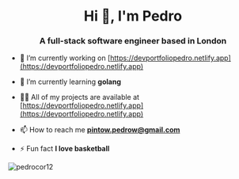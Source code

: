 <h1 align="center">Hi 👋, I'm Pedro</h1>
<h3 align="center">A full-stack software engineer based in London</h3>


- 🔭 I’m currently working on [https://devportfoliopedro.netlify.app](https://devportfoliopedro.netlify.app)

- 🌱 I’m currently learning **golang**

- 👨‍💻 All of my projects are available at [https://devportfoliopedro.netlify.app](https://devportfoliopedro.netlify.app)

- 📫 How to reach me **pintow.pedrow@gmail.com**

- ⚡ Fun fact **I love basketball**
  
<p><img align="left" src="https://github-readme-stats.vercel.app/api/top-langs?username=pedrocor12&show_icons=true&theme=dark&locale=en&layout=compact" alt="pedrocor12" /></p>

<!--<p>&nbsp;<img align="center" src="https://github-readme-stats.vercel.app/api?username=dr-frankiestein&show_icons=true&theme=dark&locale=en" alt="dr-frankiestein" /></p>-->

